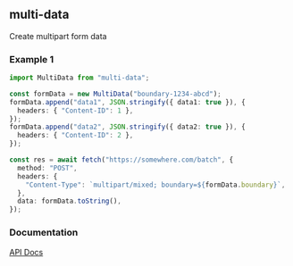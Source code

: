 ## multi-data

Create multipart form data

### Example 1

```typescript
import MultiData from "multi-data";

const formData = new MultiData("boundary-1234-abcd");
formData.append("data1", JSON.stringify({ data1: true }), {
  headers: { "Content-ID": 1 },
});
formData.append("data2", JSON.stringify({ data2: true }), {
  headers: { "Content-ID": 2 },
});

const res = await fetch("https://somewhere.com/batch", {
  method: "POST",
  headers: {
    "Content-Type": `multipart/mixed; boundary=${formData.boundary}`,
  },
  data: formData.toString(),
});
```

### Documentation

[API Docs](https://kmalakoff.github.io/multi-data/)
